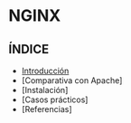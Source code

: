 # NGINX
## ÍNDICE

- [Introducción](https://github.com/SeleneBP/nginx/blob/main/introduccion.md)
- [Comparativa con Apache]
- [Instalación]
- [Casos prácticos]
- [Referencias]
